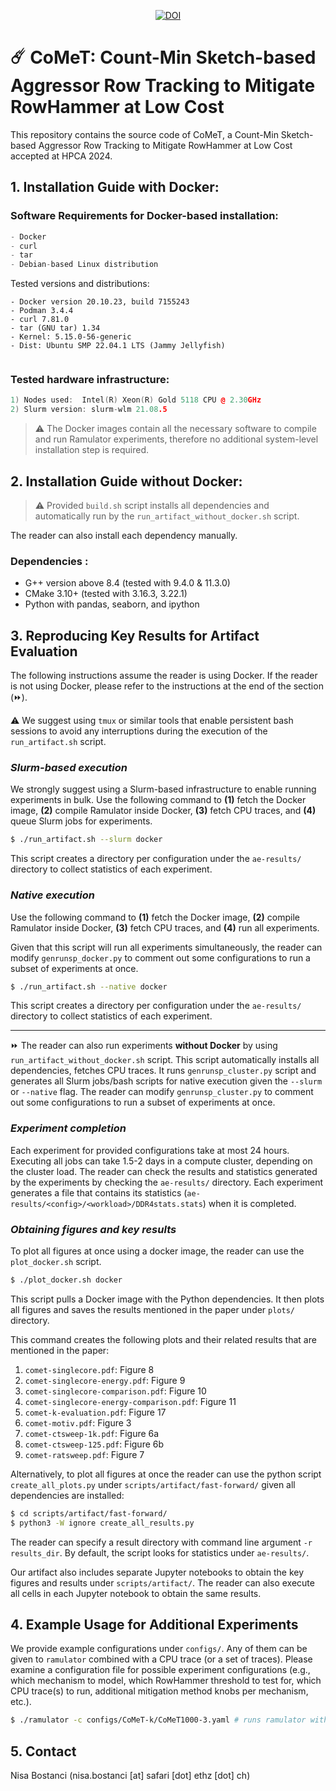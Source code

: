 <p align="center"> 
<a href="https://doi.org/10.5281/zenodo.10120298"><img src="https://zenodo.org/badge/DOI/10.5281/zenodo.10120298.svg" alt="DOI"></a>
</p>

# :comet: CoMeT: Count-Min Sketch-based Aggressor Row Tracking to Mitigate RowHammer at Low Cost

This repository contains the source code of CoMeT, a Count-Min Sketch-based Aggressor Row Tracking to Mitigate RowHammer at Low Cost accepted at HPCA 2024. 

## 1. Installation Guide with Docker:

### Software Requirements for Docker-based installation:
``` cpp
- Docker
- curl
- tar
- Debian-based Linux distribution
```
Tested versions and distributions:
```
- Docker version 20.10.23, build 7155243
- Podman 3.4.4
- curl 7.81.0   
- tar (GNU tar) 1.34
- Kernel: 5.15.0-56-generic 
- Dist: Ubuntu SMP 22.04.1 LTS (Jammy Jellyfish)
                    
```

### Tested hardware infrastructure:
``` cpp
1) Nodes used:  Intel(R) Xeon(R) Gold 5118 CPU @ 2.30GHz 
2) Slurm version: slurm-wlm 21.08.5
```

> :warning: The Docker images contain all the necessary software to compile and run Ramulator experiments, therefore no additional system-level installation step is required.

## 2. Installation Guide without Docker:

> :warning: Provided `build.sh` script installs all dependencies and automatically run by the `run_artifact_without_docker.sh` script. 

The reader can also install each dependency manually.

### Dependencies :
- G++ version above 8.4 (tested with 9.4.0 & 11.3.0)
- CMake 3.10+ (tested with 3.16.3, 3.22.1)
- Python with pandas, seaborn, and ipython


## 3. Reproducing Key Results for Artifact Evaluation

The following instructions assume the reader is using Docker. If the reader is not using Docker, please refer to the instructions at the end of the section (:fast_forward:).

:warning: We suggest using ```tmux``` or similar tools that enable persistent bash sessions to avoid any interruptions during the execution of the `run_artifact.sh` script.

### ***Slurm-based execution***
We strongly suggest using a Slurm-based infrastructure to enable running experiments in bulk. Use the following command to **(1)** fetch the Docker image, **(2)** compile Ramulator inside Docker, **(3)** fetch CPU traces, and **(4)** queue Slurm jobs for experiments. 


```bash
$ ./run_artifact.sh --slurm docker 
```

This script creates a directory per configuration under the ```ae-results/``` directory to collect statistics of each experiment.

### ***Native execution*** 
Use the following command to **(1)** fetch the Docker image, **(2)** compile Ramulator inside Docker, **(3)** fetch CPU traces, and **(4)** run all experiments.

Given that this script will run all experiments simultaneously, the reader can modify ```genrunsp_docker.py``` to comment out some configurations to run a subset of experiments at once.

```bash
$ ./run_artifact.sh --native docker 
```
This script creates a directory per configuration under the ```ae-results/``` directory to collect statistics of each experiment.

---
:fast_forward: The reader can also run experiments **without Docker** by using `run_artifact_without_docker.sh` script. This script automatically installs all dependencies, fetches CPU traces. It runs `genrunsp_cluster.py` script and generates all Slurm jobs/bash scripts for native execution given the `--slurm` or `--native` flag. The reader can modify `genrunsp_cluster.py` to comment out some configurations to run a subset of experiments at once.

### ***Experiment completion***

Each experiment for provided configurations take at most 24 hours. Executing all jobs can take 1.5-2 days in a compute cluster, depending on the cluster load. The reader can check the results and statistics generated by the experiments by checking the ```ae-results/``` directory. Each experiment generates a file that contains its statistics (```ae-results/<config>/<workload>/DDR4stats.stats```) when it is completed.  

### ***Obtaining figures and key results***
To plot all figures at once using a docker image, the reader can use the ```plot_docker.sh``` script.

``` bash
$ ./plot_docker.sh docker
```

This script pulls a Docker image with the Python dependencies. It then plots all figures and saves the results mentioned in the paper under ```plots/``` directory.

This command creates the following plots and their related results that are mentioned in the paper:

1. ```comet-singlecore.pdf```: Figure 8
2. ```comet-singlecore-energy.pdf```: Figure 9
3. ```comet-singlecore-comparison.pdf```: Figure 10
4. ```comet-singlecore-energy-comparison.pdf```: Figure 11
5. ```comet-k-evaluation.pdf```: Figure 17
6. ```comet-motiv.pdf```: Figure 3
7. ```comet-ctsweep-1k.pdf```: Figure 6a
8. ```comet-ctsweep-125.pdf```: Figure 6b
9. ```comet-ratsweep.pdf```: Figure 7

Alternatively, to plot all figures at once the reader can use the python script ```create_all_plots.py``` under ```scripts/artifact/fast-forward/``` given all dependencies are installed:

```bash 
$ cd scripts/artifact/fast-forward/
$ python3 -W ignore create_all_results.py 
```

The reader can specify a result directory with command line argument  ```-r results_dir```. By default, the script looks for statistics under ```ae-results/```.

Our artifact also includes separate Jupyter notebooks to obtain the key figures and results under ```scripts/artifact/```. The reader can also execute all cells in each Jupyter notebook to obtain the same results.

## 4. Example Usage for Additional Experiments

We provide example configurations under ```configs/```. Any of them can be given to ```ramulator``` combined with a CPU trace (or a set of traces). Please examine a configuration file for possible experiment configurations (e.g., which mechanism to model, which RowHammer threshold to test for, which CPU trace(s) to run, additional mitigation method knobs per mechanism, etc.).

``` bash
$ ./ramulator -c configs/CoMeT-k/CoMeT1000-3.yaml # runs ramulator with CoMeT1000-3.yaml config
```

## 5. Contact
Nisa Bostanci (nisa.bostanci [at] safari [dot] ethz [dot] ch)